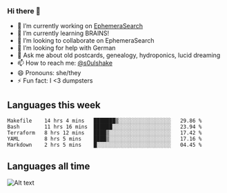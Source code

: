 ### Hi there 👋

<!--
**soulshake/soulshake** is a ✨ _special_ ✨ repository because its `README.md` (this file) appears on your GitHub profile.

Here are some ideas to get you started:

- 🔭 I’m currently working on ...
- 🌱 I’m currently learning ...
- 👯 I’m looking to collaborate on ...
- 🤔 I’m looking for help with ...
- 💬 Ask me about ...
- 📫 How to reach me: ...
- 😄 Pronouns: ...
- ⚡ Fun fact: ...
-->


- 🔭 I’m currently working on [EphemeraSearch](https://www.ephemerasearch.com/)
- 🌱 I’m currently learning BRAINS!
- 👯 I’m looking to collaborate on EphemeraSearch
- 🤔 I’m looking for help with German
- 💬 Ask me about old postcards, genealogy, hydroponics, lucid dreaming
- 📫 How to reach me: [@s0ulshake](https://twitter.com/soulshake)
- 😄 Pronouns: she/they
- ⚡ Fun fact: I <3 dumpsters

## Languages this week

<!--START_SECTION:waka-->
```text
Makefile    14 hrs 4 mins   ███████▒░░░░░░░░░░░░░░░░░   29.86 % 
Bash        11 hrs 16 mins  ██████░░░░░░░░░░░░░░░░░░░   23.94 % 
Terraform   8 hrs 12 mins   ████▒░░░░░░░░░░░░░░░░░░░░   17.42 % 
YAML        8 hrs 5 mins    ████▒░░░░░░░░░░░░░░░░░░░░   17.16 % 
Markdown    2 hrs 5 mins    █░░░░░░░░░░░░░░░░░░░░░░░░   04.45 % 
```
<!--END_SECTION:waka-->

## Languages all time
![Alt text](https://wakatime.com/share/@aj/6aa10b67-a5e9-4fb1-acaf-8692f4385172.svg)
